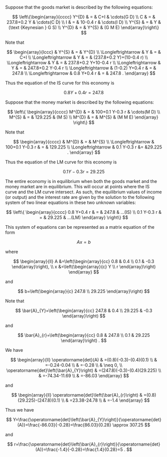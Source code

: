 Suppose that the goods market is described by the following equations:

$$
\left\{\begin{array}{cccc}
Y^{D} & = & C+I & \cdots(G D) \\
C & = & 237.8+0.2 Y & \cdots(C D) \\
I & = & 10-0.4 r & \cdots(I D) \\
Y^{S} & = & Y & (\text {Keynesian } G S) \\
Y^{D} & = & Y^{S} & (G M E)
\end{array}\right\}
$$

Note that

$$
\begin{array}{lccc} 
& Y^{S} & = & Y^{D} \\
\Longleftrightarrow & Y & = & C+I \\
\Longleftrightarrow & Y & = & (237.8+0.2 Y)+(10-0.4 r) \\
\Longleftrightarrow & Y & = & 237.8+0.2 Y+10-0.4 r \\
\Longleftrightarrow & Y & = & 247.8+0.2 Y-0.4 r \\
\Longleftrightarrow & (1-0.2) Y+0.4 r & = & 247.8 \\
\Longleftrightarrow & 0.8 Y+0.4 r & = & 247.8 .
\end{array}
$$

Thus the equation of the IS curve for this economy is

$$
0.8 Y+0.4 r=247.8
$$

Suppose that the money market is described by the following equations:

$$
\left\{
\begin{array}{cccc}
M^{D} & = & 100+0.1 Y-0.3 r & \cdots(M D) \\ 
M^{S} & = & 129.225 & (M S) \\ 
M^{D} & = & M^{S} & (M M E)
\end{array}
\right\}
$$

Note that

$$
\begin{array}{cccc}
& M^{D} & = & M^{S} \\
\Longleftrightarrow & 100+0.1 Y-0.3 r & = & 129.225 \\
\Longleftrightarrow & 0.1 Y-0.3 r &=  &29.225 .
\end{array}
$$

Thus the equation of the LM curve for this economy is

$$
0.1 Y-0.3 r=29.225
$$

The entire economy is in equilibrium when both the goods market and the money market are in equilibrium. This will occur at points where the IS curve and the LM curve intersect. As such, the equilibrium values of income (or output) and the interest rate are given by the solution to the following system of two linear equations in these two unknown variables:

$$
\left\{
\begin{array}{cccc}
0.8 Y+0.4 r & = & 247.8 & ...(IS) \\
0.1 Y-0.3 r & = & 29.225 & ...(LM)
\end{array}
\right\}
$$

This system of equations can be represented as a matrix equation of the form

$$
A x=b
$$

where

$$
\begin{array}{ll}
A &=\left(\begin{array}{cc}
0.8 & 0.4 \\
0.1 & -0.3
\end{array}\right), \\
x &=\left(\begin{array}{c}
Y \\
r
\end{array}\right)
\end{array}
$$

and

$$
b=\left(\begin{array}{c}
247.8 \\
29.225
\end{array}\right)
$$

Note that

$$
\bar{A}_{Y}=\left(\begin{array}{cc}
247.8 & 0.4 \\
29.225 & -0.3
\end{array}\right)
$$

and

$$
\bar{A}_{r}=\left(\begin{array}{cc}
0.8 & 247.8 \\
0.1 & 29.225
\end{array}\right) .
$$

We have

$$
\begin{array}{ll}
\operatorname{det}(A) & =(0.8)(-0.3)-(0.4)(0.1) \\
& =-0.24-0.04 \\
& =-0.28 \\
& \neq 0, \\
\operatorname{det}\left(\bar{A}_{Y}\right) & =(247.8)(-0.3)-(0.4)(29.225) \\
& =-74.34-11.69 \\
& =-86.03
\end{array}
$$

and

$$
\begin{array}{ll}
\operatorname{det}\left(\bar{A}_{r}\right) & =(0.8)(29.225)-(247.8)(0.1) \\
& =23.38-24.78 \\
& =-1.4
\end{array}
$$

Thus we have

$$
Y=\frac{\operatorname{det}\left(\bar{A}_{Y}\right)}{\operatorname{det}(A)}=\frac{-86.03}{-0.28}=\frac{86.03}{0.28} \approx 307.25
$$

and

$$
r=\frac{\operatorname{det}\left(\bar{A}_{r}\right)}{\operatorname{det}(A)}=\frac{-1.4}{-0.28}=\frac{1.4}{0.28}=5 .
$$
